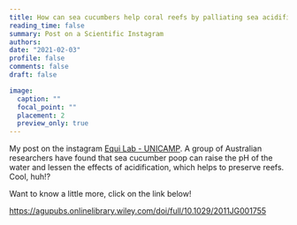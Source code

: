 ```yaml
---
title: How can sea cucumbers help coral reefs by palliating sea acidification?
reading_time: false
summary: Post on a Scientific Instagram
authors: 
date: "2021-02-03"
profile: false
comments: false
draft: false

image:
  caption: ""
  focal_point: ""
  placement: 2
  preview_only: true
---
```

My post on the instagram [Equi Lab - UNICAMP](https://www.instagram.com/p/CK12VC_rd2L/). A group of Australian researchers have found that sea cucumber poop can 
raise the pH of the water and lessen the effects of acidification, which helps to preserve reefs. Cool, huh!? 

Want to know a little more, click on the link below! 

https://agupubs.onlinelibrary.wiley.com/doi/full/10.1029/2011JG001755
